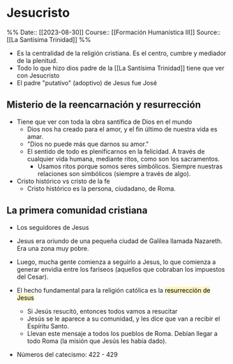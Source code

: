 # Jesucristo

%%
Date:: [[2023-08-30]]
Course:: [[Formación Humanística III]]
Source:: [[La Santísima Trinidad]]
%%

- Es la centralidad de la religión cristiana. Es el centro, cumbre y mediador de la plenitud.
- Todo lo que hizo dios padre de la [[La Santísima Trinidad]] tiene que ver con Jesucristo
- El padre "putativo" (adoptivo) de Jesus fue José

## Misterio de la reencarnación y resurrección
- Tiene que ver con toda la obra santífica de Dios en el mundo
	- Dios nos ha creado para el amor, y el fin último de nuestra vida es amar.
	- "Dios no puede más que darnos su amor." 
	- El sentido de todo es plenificarnos en la felicidad. A través de cualquier vida humana, mediante ritos, como son los sacramentos.
		- Usamos ritos porque somos seres simbólicos. Siempre nuestras relaciones son simbólicos (siempre a través de algo).
- Cristo histórico vs cristo de la fe
	- Cristo histórico es la persona, ciudadano, de Roma.

## La primera comunidad cristiana
- Los seguidores de Jesus
- Jesus era oriundo de una pequeña ciudad de Galilea llamada Nazareth. Era una zona muy pobre.
- Luego, mucha gente comienza a seguirlo a Jesus, lo que comienza a generar envidia entre los fariseos (aquellos que cobraban los impuestos del Cesar).
- El hecho fundamental para la religión católica es la <mark style="background: #FFF3A3A6;">resurrección de Jesus</mark>
	- Si Jesús resucitó, entonces todos vamos a resucitar
	- Jesús se le aparece a su comunidad, y les dice que van a recibir el Espíritu Santo.
	- Llevan este mensaje a todos los pueblos de Roma. Debían llegar a todo Roma (la misión que Jesús les había dado).

- Números del catecismo: 422 - 429